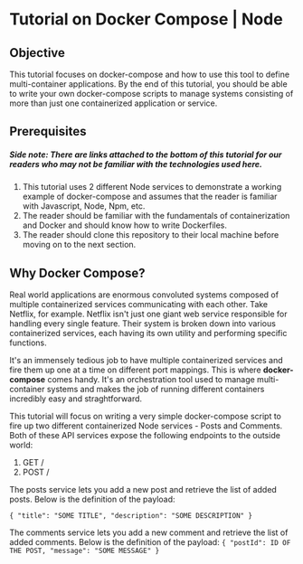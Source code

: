 # Tutorial on Docker Compose | Node

## Objective
This tutorial focuses on docker-compose and how to use this tool to define multi-container applications. By the end of this tutorial, you should be able to write your own docker-compose scripts to manage systems consisting of more than just one containerized application or service.

## Prerequisites
##### Side note: There are links attached to the bottom of this tutorial for our readers who may not be familiar with the technologies used here.
1. This tutorial uses 2 different Node services to demonstrate a working example of docker-compose and assumes that the reader is familiar with Javascript, Node, Npm, etc.
2. The reader should be familiar with the fundamentals of containerization and Docker and should know how to write Dockerfiles.
3. The reader should clone this repository to their local machine before moving on to the next section.

## Why Docker Compose?
Real world applications are enormous convoluted systems composed of multiple containerized services communicating with each other. Take Netflix, for example. Netflix isn't just one giant web service responsible for handling every single feature. Their system is broken down into various containerized services, each having its own utility and performing specific functions.

It's an immensely tedious job to have multiple containerized services and fire them up one at a time on different port mappings. This is where **docker-compose** comes handy. It's an orchestration tool used to manage multi-container systems and makes the job of running different containers incredibly easy and straghtforward.

This tutorial will focus on writing a very simple docker-compose script to fire up two different containerized Node services - Posts and Comments. Both of these API services expose the following endpoints to the outside world:

1. GET /
2. POST /

The posts service lets you add a new post and retrieve the list of added posts. Below is the definition of the payload:

`{
  "title": "SOME TITLE",
  "description": "SOME DESCRIPTION"
}`

The comments service lets you add a new comment and retrieve the list of added comments. Below is the definition of the payload:
`{
  "postId": ID OF THE POST,
  "message": "SOME MESSAGE"
}`


